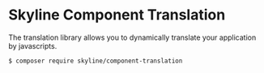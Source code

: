 # Skyline Component Translation

The translation library allows you to dynamically translate your application by javascripts.

```bin
$ composer require skyline/component-translation
```